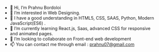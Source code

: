 - 👋 Hi, I’m Prahnu Bordoloi
- 👀 I’m interested in Web Designing.
- 👀 I have a good understanding in HTML5, CSS, SAAS, Python, Modern JavaScript(ES6) . 
- 🌱 I’m currently learning React.js, Saas, advanced CSS for responsive and animated pages. 
- 💞️ I’m looking to collaborate on Front-end web development
- 📫 You can contact me through email : prahnu07@gmail.com

<!---
prahnu/prahnu is a ✨ special ✨ repository because its `README.md` (this file) appears on your GitHub profile.
You can click the Preview link to take a look at your changes.
--->
